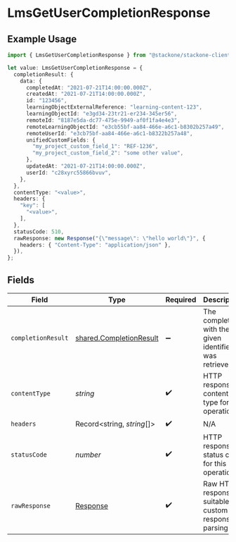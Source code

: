 # LmsGetUserCompletionResponse

## Example Usage

```typescript
import { LmsGetUserCompletionResponse } from "@stackone/stackone-client-ts/sdk/models/operations";

let value: LmsGetUserCompletionResponse = {
  completionResult: {
    data: {
      completedAt: "2021-07-21T14:00:00.000Z",
      createdAt: "2021-07-21T14:00:00.000Z",
      id: "123456",
      learningObjectExternalReference: "learning-content-123",
      learningObjectId: "e3gd34-23tr21-er234-345er56",
      remoteId: "8187e5da-dc77-475e-9949-af0f1fa4e4e3",
      remoteLearningObjectId: "e3cb55bf-aa84-466e-a6c1-b8302b257a49",
      remoteUserId: "e3cb75bf-aa84-466e-a6c1-b8322b257a48",
      unifiedCustomFields: {
        "my_project_custom_field_1": "REF-1236",
        "my_project_custom_field_2": "some other value",
      },
      updatedAt: "2021-07-21T14:00:00.000Z",
      userId: "c28xyrc55866bvuv",
    },
  },
  contentType: "<value>",
  headers: {
    "key": [
      "<value>",
    ],
  },
  statusCode: 510,
  rawResponse: new Response("{\"message\": \"hello world\"}", {
    headers: { "Content-Type": "application/json" },
  }),
};
```

## Fields

| Field                                                                     | Type                                                                      | Required                                                                  | Description                                                               |
| ------------------------------------------------------------------------- | ------------------------------------------------------------------------- | ------------------------------------------------------------------------- | ------------------------------------------------------------------------- |
| `completionResult`                                                        | [shared.CompletionResult](../../../sdk/models/shared/completionresult.md) | :heavy_minus_sign:                                                        | The completion with the given identifier was retrieved.                   |
| `contentType`                                                             | *string*                                                                  | :heavy_check_mark:                                                        | HTTP response content type for this operation                             |
| `headers`                                                                 | Record<string, *string*[]>                                                | :heavy_check_mark:                                                        | N/A                                                                       |
| `statusCode`                                                              | *number*                                                                  | :heavy_check_mark:                                                        | HTTP response status code for this operation                              |
| `rawResponse`                                                             | [Response](https://developer.mozilla.org/en-US/docs/Web/API/Response)     | :heavy_check_mark:                                                        | Raw HTTP response; suitable for custom response parsing                   |